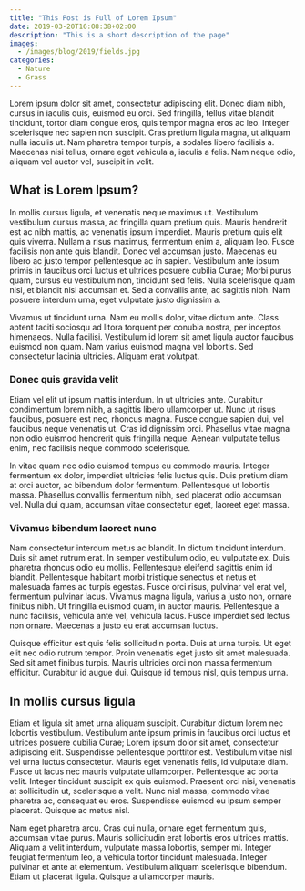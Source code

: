 ```yaml
---
title: "This Post is Full of Lorem Ipsum"
date: 2019-03-20T16:08:38+02:00
description: "This is a short description of the page"
images:
  - /images/blog/2019/fields.jpg
categories:
  - Nature
  - Grass
---
```


Lorem ipsum dolor sit amet, consectetur adipiscing elit. Donec diam nibh, cursus in iaculis quis, euismod eu orci. Sed fringilla, tellus vitae blandit tincidunt, tortor diam congue eros, quis tempor magna eros ac leo. Integer scelerisque nec sapien non suscipit. Cras pretium ligula magna, ut aliquam nulla iaculis ut. Nam pharetra tempor turpis, a sodales libero facilisis a. Maecenas nisi tellus, ornare eget vehicula a, iaculis a felis. Nam neque odio, aliquam vel auctor vel, suscipit in velit.

<!--more-->

## What is Lorem Ipsum?
In mollis cursus ligula, et venenatis neque maximus ut. Vestibulum vestibulum cursus massa, ac fringilla quam pretium quis. Mauris hendrerit est ac nibh mattis, ac venenatis ipsum imperdiet. Mauris pretium quis elit quis viverra. Nullam a risus maximus, fermentum enim a, aliquam leo. Fusce facilisis non ante quis blandit. Donec vel accumsan justo. Maecenas eu libero ac justo tempor pellentesque ac in sapien. Vestibulum ante ipsum primis in faucibus orci luctus et ultrices posuere cubilia Curae; Morbi purus quam, cursus eu vestibulum non, tincidunt sed felis. Nulla scelerisque quam nisi, et blandit nisi accumsan et. Sed a convallis ante, ac sagittis nibh. Nam posuere interdum urna, eget vulputate justo dignissim a.

Vivamus ut tincidunt urna. Nam eu mollis dolor, vitae dictum ante. Class aptent taciti sociosqu ad litora torquent per conubia nostra, per inceptos himenaeos. Nulla facilisi. Vestibulum id lorem sit amet ligula auctor faucibus euismod non quam. Nam varius euismod magna vel lobortis. Sed consectetur lacinia ultricies. Aliquam erat volutpat. 

### Donec quis gravida velit
Etiam vel elit ut ipsum mattis interdum. In ut ultricies ante. Curabitur condimentum lorem nibh, a sagittis libero ullamcorper ut. Nunc ut risus faucibus, posuere est nec, rhoncus magna. Fusce congue sapien dui, vel faucibus neque venenatis ut. Cras id dignissim orci. Phasellus vitae magna non odio euismod hendrerit quis fringilla neque. Aenean vulputate tellus enim, nec facilisis neque commodo scelerisque. 

In vitae quam nec odio euismod tempus eu commodo mauris. Integer fermentum ex dolor, imperdiet ultricies felis luctus quis. Duis pretium diam at orci auctor, ac bibendum dolor fermentum. Pellentesque ut lobortis massa. Phasellus convallis fermentum nibh, sed placerat odio accumsan vel. Nulla dui quam, accumsan vitae consectetur eget, laoreet eget massa. 

### Vivamus bibendum laoreet nunc
Nam consectetur interdum metus ac blandit. In dictum tincidunt interdum. Duis sit amet rutrum erat. In semper vestibulum odio, eu vulputate ex. Duis pharetra rhoncus odio eu mollis. Pellentesque eleifend sagittis enim id blandit. Pellentesque habitant morbi tristique senectus et netus et malesuada fames ac turpis egestas. Fusce orci risus, pulvinar vel erat vel, fermentum pulvinar lacus. Vivamus magna ligula, varius a justo non, ornare finibus nibh. Ut fringilla euismod quam, in auctor mauris. Pellentesque a nunc facilisis, vehicula ante vel, vehicula lacus. Fusce imperdiet sed lectus non ornare. Maecenas a justo eu erat accumsan luctus.

Quisque efficitur est quis felis sollicitudin porta. Duis at urna turpis. Ut eget elit nec odio rutrum tempor. Proin venenatis eget justo sit amet malesuada. Sed sit amet finibus turpis. Mauris ultricies orci non massa fermentum efficitur. Curabitur id augue dui. Quisque id tempus nisl, quis tempus urna. 

## In mollis cursus ligula
Etiam et ligula sit amet urna aliquam suscipit. Curabitur dictum lorem nec lobortis vestibulum. Vestibulum ante ipsum primis in faucibus orci luctus et ultrices posuere cubilia Curae; Lorem ipsum dolor sit amet, consectetur adipiscing elit. Suspendisse pellentesque porttitor est. Vestibulum vitae nisl vel urna luctus consectetur. Mauris eget venenatis felis, id vulputate diam. Fusce ut lacus nec mauris vulputate ullamcorper. Pellentesque ac porta velit. Integer tincidunt suscipit ex quis euismod. Praesent orci nisi, venenatis at sollicitudin ut, scelerisque a velit. Nunc nisl massa, commodo vitae pharetra ac, consequat eu eros. Suspendisse euismod eu ipsum semper placerat. Quisque ac metus nisl. 

Nam eget pharetra arcu. Cras dui nulla, ornare eget fermentum quis, accumsan vitae purus. Mauris sollicitudin erat lobortis eros ultrices mattis. Aliquam a velit interdum, vulputate massa lobortis, semper mi. Integer feugiat fermentum leo, a vehicula tortor tincidunt malesuada. Integer pulvinar et ante at elementum. Vestibulum aliquam scelerisque bibendum. Etiam ut placerat ligula. Quisque a ullamcorper mauris. 
